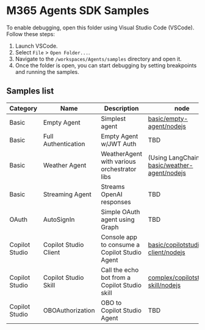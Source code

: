 # M365 Agents SDK Samples

To enable debugging, open this folder using Visual Studio Code (VSCode). Follow these steps:

1. Launch VSCode.
2. Select `File` > `Open Folder...`.
3. Navigate to the `/workspaces/Agents/samples` directory and open it.
4. Once the folder is open, you can start debugging by setting breakpoints and running the samples.

## Samples list

|Category | Name | Description | node | dotnet | python |
|---------|-------------|-------------|--------|--------|--------|
| Basic   | Empty Agent | Simplest agent | [basic/empty-agent/nodejs](./basic/empty-agent/nodejs) | [basic/empty-agent/dotnet](./basic/empty-agent/dotnet) | TBD |
| Basic   |  Full Authentication | Empty Agent w/JWT Auth | TBD | [basic/full-authentication/dotnet](./basic/empty-agent/dotnet) | TBD |
| Basic   | Weather Agent | WeatherAgent with various orchestrator libs | (Using LangChain.js) [basic/weather-agent/nodejs](./basic/weather-agent/nodejs) | (Using Semantic Kernel) [basic/weather-agent/dotnet](./basic/weather-agent/dotnet) | TBD |
| Basic   |  Streaming Agent | Streams OpenAI responses | TBD | [basic/azureai-streaming-poem-agent/dotnet](./basic/azureai-streaming-poem-agent/dotnet) | TBD |
| OAuth   | AutoSignIn | Simple OAuth agent using Graph | TBD | [basic/authorization/auto-signin/dotnet](./basic/authorization/auto-signin/dotnet) | TBD |
| Copilot Studio | Copilot Studio Client | Console app to consume a Copilot Studio Agent | [basic/copilotstudio-client/nodejs](./basic/copilotstudio-client/nodejs) | [basic/copilotstudio-client/dotnet](./basic/copilotstudio-client/dotnet) | TBD |
| Copilot Studio | Copilot Studio Skill | Call the echo bot from a Copilot Studio skill | [complex/copilotstudio-skill/nodejs](./complex/copilotstudio-skill/nodejs) | [complex/copilotstudio-skill/dotnet](./complex/copilotstudio-skill/dotnet) | TBD |
| Copilot Studio | OBOAuthorization | OBO to Copilot Studio Agent | TBD | [basic/authorization/obo-authorization/dotnet](./basic/authorization/obo-authorization/dotnet) | TBD |
